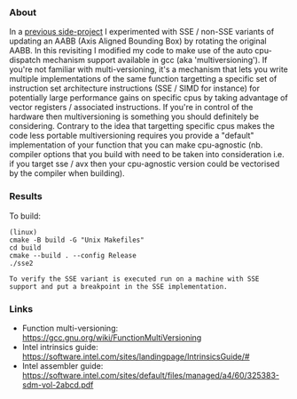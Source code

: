 ### About

In a [previous side-project](https://github.com/bensanmorris/sse_aabb) I experimented with SSE / non-SSE variants of updating an AABB (Axis Aligned Bounding Box) by rotating the original AABB. In this revisiting I modified my code to make use of the auto cpu-dispatch mechanism support available in gcc (aka 'multiversioning'). If you're not familiar with multi-versioning, it's a mechanism that lets you write multiple implementations of the same function targetting a specific set of instruction set architecture instructions (SSE / SIMD for instance) for potentially large performance gains on specific cpus by taking advantage of vector registers / associated instructions. If you're in control of the hardware then multiversioning is something you should definitely be considering. Contrary to the idea that targetting specific cpus makes the code less portable multiversioning requires you provide a "default" implementation of your function that you can make cpu-agnostic (nb. compiler options that you build with need to be taken into consideration i.e. if you target sse / avx then your cpu-agnostic version could be vectorised by the compiler when building).

### Results

To build: 
```
(linux)
cmake -B build -G "Unix Makefiles"
cd build
cmake --build . --config Release
./sse2

To verify the SSE variant is executed run on a machine with SSE support and put a breakpoint in the SSE implementation.
```

### Links

- Function multi-versioning: https://gcc.gnu.org/wiki/FunctionMultiVersioning
- Intel intrinsics guide: https://software.intel.com/sites/landingpage/IntrinsicsGuide/#
- Intel assembler guide: https://software.intel.com/sites/default/files/managed/a4/60/325383-sdm-vol-2abcd.pdf
